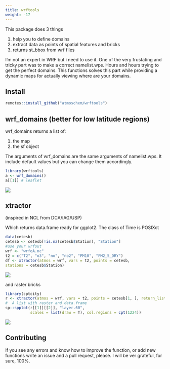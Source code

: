 ```yaml
---
title: wrftools
weight: -17
---
```



This package does 3 things

1.  help you to define domains
2.  extract data as points of spatial features and bricks
3.  returns st\_bbox from wrf files

I’m not an expert in WRF but i need to use it. One of the very
frustating and tricky part was to make a correct namelist.wps. Hours and
hours trying to get the perfect domains. This functions solves this part
while providing a dynamic maps for actually viewing where are your
domains.

## Install

``` r
remotes::install_github("atmoschem/wrftools")
```

## wrf\_domains (better for low latitude regions)

wrf\_domains returns a list of:

1.  the map
2.  the sf object

The arguments of wrf\_domains are the same arguments of namelist.wps. It
include default values but you can change them accordingly.

``` r
library(wrftools)
a <- wrf_domains()
a[[1]] # leaflet
```

![](https://i.imgur.com/7giwGp6.png)

## xtractor

(inspired in NCL from DCA/IAG/USP)

Which returns data.frame ready for ggplot2. The class of Time is POSIXct

``` r
data(cetesb)
cetesb <- cetesb[!is.na(cetesb$Station), "Station"]
#use your wrfout
wrf <- "wrfoA.nc"
t2 = c("T2", "o3", "no", "no2", "PM10", "PM2_5_DRY")
df <- xtractor(atmos = wrf, vars = t2, points = cetesb,
stations = cetesb$Station)
```

![](https://i.imgur.com/cXJZ1nI.png)

and raster bricks

``` r
library(cptcity)
r <- xtractor(atmos = wrf, vars = t2, points = cetesb[1, ], return_list = T)
#  A list with raster and data.frame
sp::spplot(r[[1]][[2]], "layer.60",
           scales = list(draw = T), col.regions = cpt(1224))
```

![](https://i.imgur.com/j4d5ei5.png)

## Contributing

If you see any errors and know how to improve the function, or add new
functions write an issue and a pull request, please. I will be ver
grateful, for sure, 100%.

